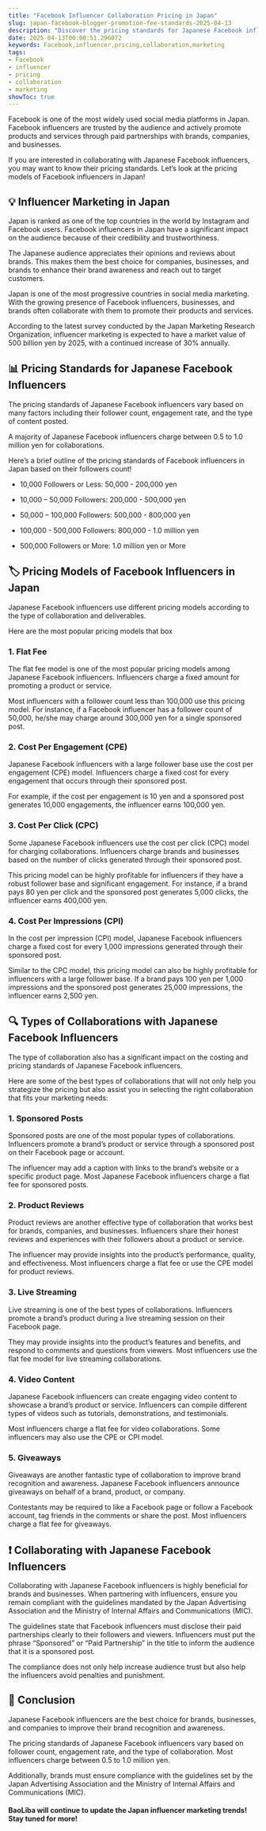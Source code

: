```yaml
---
title: "Facebook Influencer Collaboration Pricing in Japan"
slug: japan-facebook-blogger-promotion-fee-standards-2025-04-13
description: "Discover the pricing standards for Japanese Facebook influencers, helping advertisers and creators strategize their marketing plans."
date: 2025-04-13T00:00:51.296072
keywords: Facebook,influencer,pricing,collaboration,marketing
tags:
- Facebook
- influencer
- pricing
- collaboration
- marketing
showToc: true
---
```


Facebook is one of the most widely used social media platforms in Japan. Facebook influencers are trusted by the audience and actively promote products and services through paid partnerships with brands, companies, and businesses. 

If you are interested in collaborating with Japanese Facebook influencers, you may want to know their pricing standards. Let’s look at the pricing models of Facebook influencers in Japan!

## 💡 Influencer Marketing in Japan

Japan is ranked as one of the top countries in the world by Instagram and Facebook users. Facebook influencers in Japan have a significant impact on the audience because of their credibility and trustworthiness. 

The Japanese audience appreciates their opinions and reviews about brands. This makes them the best choice for companies, businesses, and brands to enhance their brand awareness and reach out to target customers.

Japan is one of the most progressive countries in social media marketing. With the growing presence of Facebook influencers, businesses, and brands often collaborate with them to promote their products and services.  

According to the latest survey conducted by the Japan Marketing Research Organization, influencer marketing is expected to have a market value of 500 billion yen by 2025, with a continued increase of 30% annually. 

## 📊 Pricing Standards for Japanese Facebook Influencers 

The pricing standards of Japanese Facebook influencers vary based on many factors including their follower count, engagement rate, and the type of content posted. 

A majority of Japanese Facebook influencers charge between 0.5 to 1.0 million yen for collaborations.  

Here’s a brief outline of the pricing standards of Facebook influencers in Japan based on their followers count!

- 10,000 Followers or Less: 50,000 - 200,000 yen 

- 10,000 – 50,000 Followers: 200,000 - 500,000 yen 

- 50,000 – 100,000 Followers: 500,000 - 800,000 yen 

- 100,000 - 500,000 Followers: 800,000 - 1.0 million yen 

- 500,000 Followers or More: 1.0 million yen or More 

## 🏷️ Pricing Models of Facebook Influencers in Japan

Japanese Facebook influencers use different pricing models according to the type of collaboration and deliverables. 

Here are the most popular pricing models that box 

### 1. Flat Fee 

The flat fee model is one of the most popular pricing models among Japanese Facebook influencers. Influencers charge a fixed amount for promoting a product or service. 

Most influencers with a follower count less than 100,000 use this pricing model. For instance, if a Facebook influencer has a follower count of 50,000, he/she may charge around 300,000 yen for a single sponsored post. 

### 2. Cost Per Engagement (CPE)

Japanese Facebook influencers with a large follower base use the cost per engagement (CPE) model. Influencers charge a fixed cost for every engagement that occurs through their sponsored post. 

For example, if the cost per engagement is 10 yen and a sponsored post generates 10,000 engagements, the influencer earns 100,000 yen.  

### 3. Cost Per Click (CPC)

Some Japanese Facebook influencers use the cost per click (CPC) model for charging collaborations. Influencers charge brands and businesses based on the number of clicks generated through their sponsored post. 

This pricing model can be highly profitable for influencers if they have a robust follower base and significant engagement. For instance, if a brand pays 80 yen per click and the sponsored post generates 5,000 clicks, the influencer earns 400,000 yen. 

### 4. Cost Per Impressions (CPI)

In the cost per impression (CPI) model, Japanese Facebook influencers charge a fixed cost for every 1,000 impressions generated through their sponsored post. 

Similar to the CPC model, this pricing model can also be highly profitable for influencers with a large follower base. If a brand pays 100 yen per 1,000 impressions and the sponsored post generates 25,000 impressions, the influencer earns 2,500 yen.  

## 🔍 Types of Collaborations with Japanese Facebook Influencers 

The type of collaboration also has a significant impact on the costing and pricing standards of Japanese Facebook influencers. 

Here are some of the best types of collaborations that will not only help you strategize the pricing but also assist you in selecting the right collaboration that fits your marketing needs: 

### 1. Sponsored Posts 

Sponsored posts are one of the most popular types of collaborations. Influencers promote a brand’s product or service through a sponsored post on their Facebook page or account. 

The influencer may add a caption with links to the brand’s website or a specific product page. Most Japanese Facebook influencers charge a flat fee for sponsored posts. 

### 2. Product Reviews

Product reviews are another effective type of collaboration that works best for brands, companies, and businesses.  Influencers share their honest reviews and experiences with their followers about a product or service. 

The influencer may provide insights into the product’s performance, quality, and effectiveness. Most influencers charge a flat fee or use the CPE model for product reviews. 

### 3. Live Streaming

Live streaming is one of the best types of collaborations. Influencers promote a brand’s product during a live streaming session on their Facebook page. 

They may provide insights into the product’s features and benefits, and respond to comments and questions from viewers.  Most influencers use the flat fee model for live streaming collaborations. 

### 4. Video Content 

Japanese Facebook influencers can create engaging video content to showcase a brand’s product or service. Influencers can compile different types of videos such as tutorials, demonstrations, and testimonials. 

Most influencers charge a flat fee for video collaborations. Some influencers may also use the CPE or CPI model. 

### 5. Giveaways  

Giveaways are another fantastic type of collaboration to improve brand recognition and awareness. Japanese Facebook influencers announce giveaways on behalf of a brand, product, or company. 

Contestants may be required to like a Facebook page or follow a Facebook account, tag friends in the comments or share the post. Most influencers charge a flat fee for giveaways. 

## ❗ Collaborating with Japanese Facebook Influencers 

Collaborating with Japanese Facebook influencers is highly beneficial for brands and businesses. When partnering with influencers, ensure you remain compliant with the guidelines mandated by the Japan Advertising Association and the Ministry of Internal Affairs and Communications (MIC).

The guidelines state that Facebook influencers must disclose their paid partnerships clearly to their followers and viewers. Influencers must put the phrase “Sponsored” or “Paid Partnership” in the title to inform the audience that it is a sponsored post. 

The compliance does not only help increase audience trust but also help the influencers avoid penalties and punishment. 

## 📢 Conclusion

Japanese Facebook influencers are the best choice for brands, businesses, and companies to improve their brand recognition and awareness. 

The pricing standards of Japanese Facebook influencers vary based on follower count, engagement rate, and the type of collaboration. Most influencers charge between 0.5 to 1.0 million yen. 

Additionally, brands must ensure compliance with the guidelines set by the Japan Advertising Association and the Ministry of Internal Affairs and Communications (MIC). 

#### BaoLiba will continue to update the Japan influencer marketing trends! Stay tuned for more!